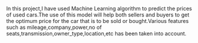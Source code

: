 In this project,I have used Machine Learning algorithm to predict the prices of used cars.The use of this model will help both sellers and buyers to get the optimum price for the car that is to be sold or bought.Various features such as mileage,company,power,no of seats,transmission,owner_type,location,etc has been taken into account.

